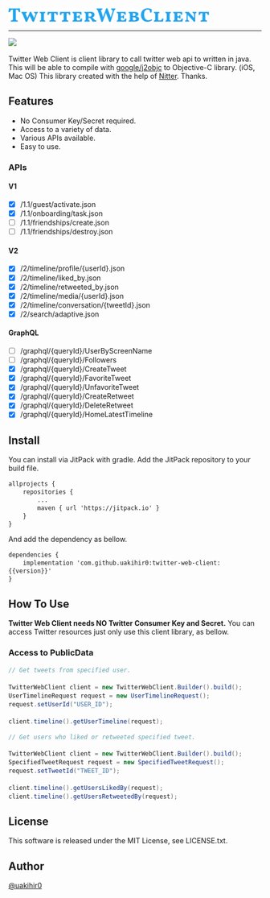 <img src="./resource/img/twitterwebclient.png" width="400">

---

[![](https://jitpack.io/v/uakihir0/twitter-web-client.svg)](https://jitpack.io/#uakihir0/twitter-web-client)

Twitter Web Client is client library to call twitter web api to written in java. 
This will be able to compile with [google/j2objc] to Objective-C library. (iOS, Mac OS)
This library created with the help of [Nitter](https://github.com/zedeus/nitter). Thanks.

## Features

* No Consumer Key/Secret required.
* Access to a variety of data.
* Various APIs available.
* Easy to use.

### APIs

#### V1

- [x] /1.1/guest/activate.json
- [x] /1.1/onboarding/task.json
- [ ] /1.1/friendships/create.json
- [ ] /1.1/friendships/destroy.json

#### V2

- [x] /2/timeline/profile/{userId}.json
- [x] /2/timeline/liked_by.json
- [x] /2/timeline/retweeted_by.json
- [x] /2/timeline/media/{userId}.json
- [x] /2/timeline/conversation/{tweetId}.json
- [x] /2/search/adaptive.json

#### GraphQL

- [ ] /graphql/{queryId}/UserByScreenName
- [ ] /graphql/{queryId}/Followers
- [x] /graphql/{queryId}/CreateTweet
- [x] /graphql/{queryId}/FavoriteTweet
- [x] /graphql/{queryId}/UnfavoriteTweet
- [x] /graphql/{queryId}/CreateRetweet
- [x] /graphql/{queryId}/DeleteRetweet
- [x] /graphql/{queryId}/HomeLatestTimeline

## Install

You can install via JitPack with gradle. Add the JitPack repository to your build file.

```
allprojects {
    repositories {
        ...
	    maven { url 'https://jitpack.io' }
    }
}
```

And add the dependency as bellow.

```
dependencies {
    implementation 'com.github.uakihir0:twitter-web-client:{{version}}'
}
```


## How To Use

**Twitter Web Client needs NO Twitter Consumer Key and Secret.**
You can access Twitter resources just only use this client library, as bellow.

### Access to PublicData

```java
// Get tweets from specified user.

TwitterWebClient client = new TwitterWebClient.Builder().build();
UserTimelineRequest request = new UserTimelineRequest();
request.setUserId("USER_ID");

client.timeline().getUserTimeline(request);
```

```java
// Get users who liked or retweeted specified tweet.

TwitterWebClient client = new TwitterWebClient.Builder().build();
SpecifiedTweetRequest request = new SpecifiedTweetRequest();
request.setTweetId("TWEET_ID");

client.timeline().getUsersLikedBy(request);
client.timeline().getUsersRetweetedBy(request);
```

## License
This software is released under the MIT License, see LICENSE.txt.

## Author
[@uakihir0](https://twitter.com/uakihir0)


  [google/j2objc]: https://github.com/google/j2objc